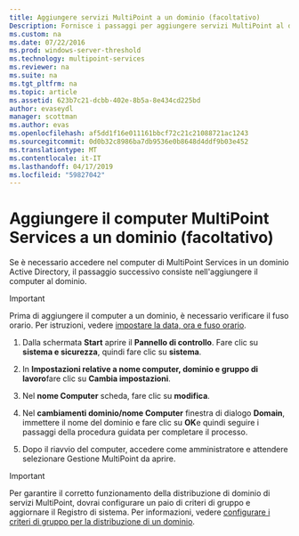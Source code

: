 ```yaml
---
title: Aggiungere servizi MultiPoint a un dominio (facoltativo)
Description: Fornisce i passaggi per aggiungere servizi MultiPoint al dominio
ms.custom: na
ms.date: 07/22/2016
ms.prod: windows-server-threshold
ms.technology: multipoint-services
ms.reviewer: na
ms.suite: na
ms.tgt_pltfrm: na
ms.topic: article
ms.assetid: 623b7c21-dcbb-402e-8b5a-8e434cd225bd
author: evaseydl
manager: scottman
ms.author: evas
ms.openlocfilehash: af5dd1f16e011161bbcf72c21c21088721ac1243
ms.sourcegitcommit: 0d0b32c8986ba7db9536e0b8648d4ddf9b03e452
ms.translationtype: MT
ms.contentlocale: it-IT
ms.lasthandoff: 04/17/2019
ms.locfileid: "59827042"
---
```

# <a name="join-the-multipoint-services-computer-to-a-domain-optional"></a>Aggiungere il computer MultiPoint Services a un dominio (facoltativo)
Se è necessario accedere nel computer di MultiPoint Services in un dominio Active Directory, il passaggio successivo consiste nell'aggiungere il computer al dominio.  
  
> [!IMPORTANT]  
> Prima di aggiungere il computer a un dominio, è necessario verificare il fuso orario. Per istruzioni, vedere [impostare la data, ora e fuso orario](Set-the-date--time--and-time-zone.md).  
   
1.  Dalla schermata **Start** aprire il **Pannello di controllo**. Fare clic su **sistema e sicurezza**, quindi fare clic su **sistema**.  
  
2.  In **Impostazioni relative a nome computer, dominio e gruppo di lavoro**fare clic su **Cambia impostazioni**.  
  
3.  Nel **nome Computer** scheda, fare clic su **modifica**.  
  
4.  Nel **cambiamenti dominio/nome Computer** finestra di dialogo **Domain**, immettere il nome del dominio e fare clic su **OK**e quindi seguire i passaggi della procedura guidata per completare il processo.  
  
5.  Dopo il riavvio del computer, accedere come amministratore e attendere selezionare Gestione MultiPoint da aprire.  
  
> [!IMPORTANT]  
> Per garantire il corretto funzionamento della distribuzione di dominio di servizi MultiPoint, dovrai configurare un paio di criteri di gruppo e aggiornare il Registro di sistema. Per informazioni, vedere [configurare i criteri di gruppo per la distribuzione di un dominio](https://technet.microsoft.com/library/dn265982.aspx).  
